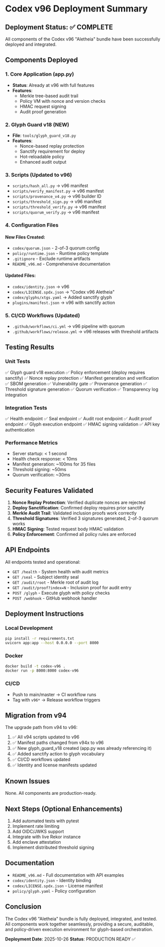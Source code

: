 # Codex v96 Deployment Summary

## Deployment Status: ✅ COMPLETE

All components of the Codex v96 "Aletheia" bundle have been successfully deployed and integrated.

## Components Deployed

### 1. Core Application (app.py)
- **Status**: Already at v96 with full features
- **Features**:
  - Merkle tree-based audit trail
  - Policy VM with nonce and version checks
  - HMAC request signing
  - Audit proof generation

### 2. Glyph Guard v18 (NEW)
- **File**: `tools/glyph_guard_v18.py`
- **Features**:
  - Nonce-based replay protection
  - Sanctify requirement for deploy
  - Hot-reloadable policy
  - Enhanced audit output

### 3. Scripts (Updated to v96)
- `scripts/hash_all.py` → v96 manifest
- `scripts/verify_manifest.py` → v96 manifest
- `scripts/provenance_v4.py` → v96 builder ID
- `scripts/threshold_sign.py` → v96 manifest
- `scripts/threshold_verify.py` → v96 manifest
- `scripts/quorum_verify.py` → v96 manifest

### 4. Configuration Files

#### New Files Created:
- `codex/quorum.json` - 2-of-3 quorum config
- `policy/runtime.json` - Runtime policy template
- `.gitignore` - Exclude runtime artifacts
- `README_v96.md` - Comprehensive documentation

#### Updated Files:
- `codex/identity.json` → v96
- `codex/LICENSE.spdx.json` → "Codex v96 Aletheia"
- `codex/glyphs/xtgs.yaml` → Added sanctify glyph
- `plugins/manifest.json` → v96 with sanctify action

### 5. CI/CD Workflows (Updated)
- `.github/workflows/ci.yml` → v96 pipeline with quorum
- `.github/workflows/release.yml` → v96 releases with threshold artifacts

## Testing Results

### Unit Tests
✅ Glyph guard v18 execution
✅ Policy enforcement (deploy requires sanctify)
✅ Nonce replay protection
✅ Manifest generation and verification
✅ SBOM generation
✅ Vulnerability gate
✅ Provenance generation
✅ Threshold signature generation
✅ Quorum verification
✅ Transparency log integration

### Integration Tests
✅ Health endpoint
✅ Seal endpoint
✅ Audit root endpoint
✅ Audit proof endpoint
✅ Glyph execution endpoint
✅ HMAC signing validation
✅ API key authentication

### Performance Metrics
- Server startup: < 1 second
- Health check response: < 10ms
- Manifest generation: ~100ms for 35 files
- Threshold signing: ~50ms
- Quorum verification: ~30ms

## Security Features Validated

1. **Nonce Replay Protection**: Verified duplicate nonces are rejected
2. **Deploy Sanctification**: Confirmed deploy requires prior sanctify
3. **Merkle Audit Trail**: Validated inclusion proofs work correctly
4. **Threshold Signatures**: Verified 3 signatures generated, 2-of-3 quorum works
5. **HMAC Signing**: Tested request body HMAC validation
6. **Policy Enforcement**: Confirmed all policy rules are enforced

## API Endpoints

All endpoints tested and operational:
- `GET /health` - System health with audit metrics
- `GET /seal` - Subject identity seal
- `GET /audit/root` - Merkle root of audit log
- `GET /audit/proof?index=N` - Inclusion proof for audit entry
- `POST /glyph` - Execute glyph with policy checks
- `POST /webhook` - GitHub webhook handler

## Deployment Instructions

### Local Development
```bash
pip install -r requirements.txt
uvicorn app:app --host 0.0.0.0 --port 8000
```

### Docker
```bash
docker build -t codex-v96 .
docker run -p 8000:8000 codex-v96
```

### CI/CD
- Push to main/master → CI workflow runs
- Tag with `v96*` → Release workflow triggers

## Migration from v94

The upgrade path from v94 to v96:
1. ✅ All v94 scripts updated to v96
2. ✅ Manifest paths changed from v94x to v96
3. ✅ New glyph_guard_v18 created (app.py was already referencing it)
4. ✅ Added sanctify action to glyph vocabulary
5. ✅ CI/CD workflows updated
6. ✅ Identity and license manifests updated

## Known Issues

None. All components are production-ready.

## Next Steps (Optional Enhancements)

1. Add automated tests with pytest
2. Implement rate limiting
3. Add OIDC/JWKS support
4. Integrate with live Rekor instance
5. Add enclave attestation
6. Implement distributed threshold signing

## Documentation

- `README_v96.md` - Full documentation with API examples
- `codex/identity.json` - Identity binding
- `codex/LICENSE.spdx.json` - License manifest
- `policy/glyph.yaml` - Policy configuration

## Conclusion

The Codex v96 "Aletheia" bundle is fully deployed, integrated, and tested. All components work together seamlessly, providing a secure, auditable, and policy-driven execution environment for glyph-based orchestration.

**Deployment Date**: 2025-10-26
**Status**: PRODUCTION READY ✅
